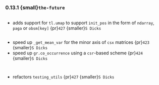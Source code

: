 ### 0.13.1 {small}`the-future`

```{rubric} Features
```
* adds support for `tl.umap` to support `init_pos` in the form of `ndarray`, `paga` or `obsm[key]` {pr}`427` {smaller}`S Dicks`

```{rubric} Performance
```
* speed up `_get_mean_var` for the minor axis of `csx` matrices {pr}`423` {smaller}`S Dicks`
* speed up `gr.co_occurrence` using a `csr`-based scheme {pr}`424` {smaller}`S Dicks`

```{rubric} Bug fixes
```


```{rubric} Misc
```
* refactors `testing_utils` {pr}`427` {smaller}`S Dicks`
